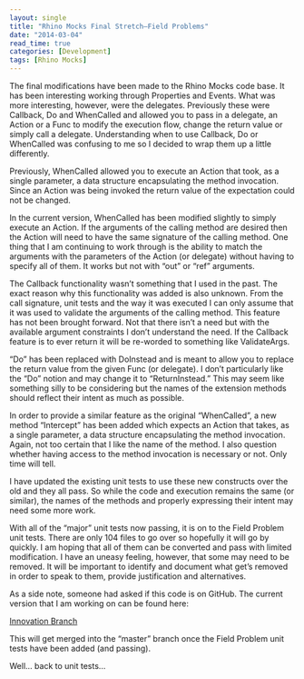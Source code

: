 ```yaml
---
layout: single
title: "Rhino Mocks Final Stretch–Field Problems"
date: "2014-03-04"
read_time: true
categories: [Development]
tags: [Rhino Mocks]
---
```


The final modifications have been made to the Rhino Mocks code base. It has been interesting working through Properties and Events. 
What was more interesting, however, were the delegates. Previously these were Callback, Do and WhenCalled and allowed you to pass in a delegate, 
an Action or a Func to modify the execution flow, change the return value or simply call a delegate. 
Understanding when to use Callback, Do or WhenCalled was confusing to me so I decided to wrap them up a little differently.

Previously, WhenCalled allowed you to execute an Action that took, as a single parameter, a data structure encapsulating the method invocation. 
Since an Action was being invoked the return value of the expectation could not be changed.

In the current version, WhenCalled has been modified slightly to simply execute an Action. 
If the arguments of the calling method are desired then the Action will need to have the same signature of the calling method. 
One thing that I am continuing to work through is the ability to match the arguments with the parameters of the Action (or delegate) without having 
to specify all of them. It works but not with “out” or “ref” arguments.

The Callback functionality wasn’t something that I used in the past. The exact reason why this functionality was added is also unknown. 
From the call signature, unit tests and the way it was executed I can only assume that it was used to validate the arguments of the calling method. 
This feature has not been brought forward. Not that there isn’t a need but with the available argument constraints I don’t understand the need. 
If the Callback feature is to ever return it will be re-worded to something like ValidateArgs.

“Do” has been replaced with DoInstead and is meant to allow you to replace the return value from the given Func (or delegate). 
I don’t particularly like the “Do” notion and may change it to “ReturnInstead.” 
This may seem like something silly to be considering but the names of the extension methods should reflect their intent as much as possible.

In order to provide a similar feature as the original “WhenCalled”, a new method “Intercept” has been added which expects an Action that takes, as a single parameter, 
a data structure encapsulating the method invocation. Again, not too certain that I like the name of the method. 
I also question whether having access to the method invocation is necessary or not. Only time will tell.

I have updated the existing unit tests to use these new constructs over the old and they all pass. 
So while the code and execution remains the same (or similar), the names of the methods and properly expressing their intent may need some more work.

With all of the “major” unit tests now passing, it is on to the Field Problem unit tests. 
There are only 104 files to go over so hopefully it will go by quickly. I am hoping that all of them can be converted and pass with limited modification. 
I have an uneasy feeling, however, that some may need to be removed. 
It will be important to identify and document what get’s removed in order to speak to them, provide justification and alternatives.

As a side note, someone had asked if this code is on GitHub. The current version that I am working on can be found here:

[Innovation Branch](https://github.com/meisinger/rhino-mocks/tree/innovation)

This will get merged into the “master” branch once the Field Problem unit tests have been added (and passing).

Well… back to unit tests…

